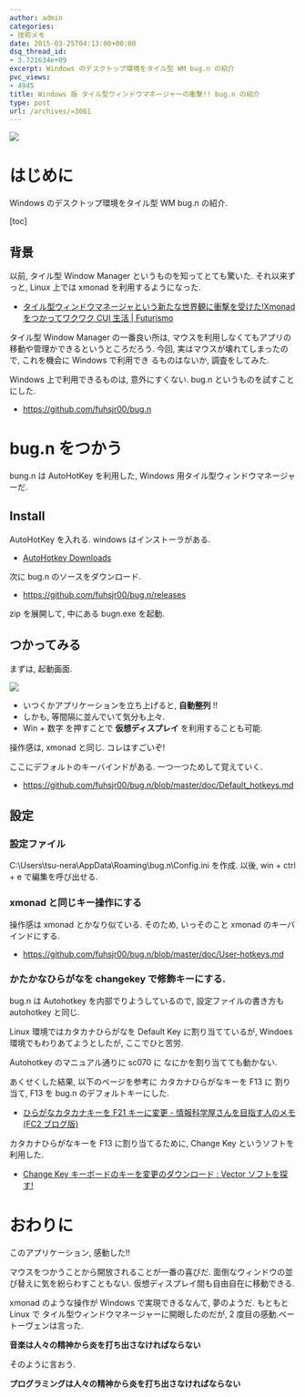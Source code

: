 ```yaml
---
author: admin
categories:
- 技術メモ
date: 2015-03-25T04:13:00+00:00
dsq_thread_id:
- 3.721634e+09
excerpt: Windows のデスクトップ環境をタイル型 WM bug.n の紹介
pvc_views:
- 4945
title: Windows 版 タイル型ウィンドウマネージャーの衝撃!! bug.n の紹介
type: post
url: /archives/=3061
---
```


![](./../img/SnapCrab_NoName_2015-3-25_13-23-55_No-00.png)

はじめに
========

Windows のデスクトップ環境をタイル型 WM bug.n の紹介.

\[toc\]

背景
----

以前, タイル型 Window Manager というものを知ってとても驚いた.
それ以来ずっと, Linux 上では xmonad を利用するようになった.

-   [タイル型ウィンドウマネージャという新たな世界観に衝撃を受けた!Xmonad
    をつかってワクワク CUI 生活 |
    Futurismo](https://futurismo.biz/archives/2165)

タイル型 Window Manager の一番良い所は,
マウスを利用しなくてもアプリの移動や管理かできるというところだろう.
今回, 実はマウスが壊れてしまったので, これを機会に Windows で利用でき
るものはないか, 調査をしてみた.

Windows 上で利用できるものは, 意外にすくない. bug.n
というものを試すことにした.

-   <https://github.com/fuhsjr00/bug.n>

bug.n をつかう
==============

bung.n は AutoHotKey を利用した, Windows
用タイル型ウィンドウマネージャーだ.

Install
-------

AutoHotKey を入れる. windows はインストーラがある.

-   [AutoHotkey Downloads](http://ahkscript.org/download/)

次に bug.n のソースをダウンロード.

-   <https://github.com/fuhsjr00/bug.n/releases>

zip を展開して, 中にある bugn.exe を起動.

つかってみる
------------

まずは, 起動画面.

![](./../img/SnapCrab_NoName_2015-3-25_13-23-55_No-00.png)

-   いつくかアプリケーションを立ち上げると, **自動整列** !!
-   しかも, 等間隔に並んでいて気分も上々.
-   Win + 数字 を押すことで **仮想ディスプレイ** を利用することも可能.

操作感は, xmonad と同じ. コレはすごいぞ!

ここにデフォルトのキーバインドがある. 一つ一つためして覚えていく.

-   <https://github.com/fuhsjr00/bug.n/blob/master/doc/Default_hotkeys.md>

設定
----

### 設定ファイル

C:\Users\tsu-nera\AppData\Roaming\bug.n\Config.ini を作成. 以後, win +
ctrl + e で編集を呼び出せる.

### xmonad と同じキー操作にする

操作感は xmonad とかなり似ている. そのため, いっそのこと xmonad
のキーバインドにする.

-   <https://github.com/fuhsjr00/bug.n/blob/master/doc/User-hotkeys.md>

### かたかなひらがなを changekey で修飾キーにする.

bug.n は Autohotkey を内部でりようしているので, 設定ファイルの書き方も
autohotkey と同じ.

Linux 環境ではカタカナひらがなを Default Key に割り当てているが, Windoes
環境でもわりあてようとしたが, ここでひと苦労.

Autohotkey のマニュアル通りに sc070 に なにかを割り当てても動かない.

あくせくした結果, 以下のページを参考に カタカナひらがなキーを F13 に
割り当て, F13 を bug.n のデフォルトキーにした.

-   [ひらがなカタカナキーを F21 キーに変更 -
    情報科学屋さんを目指す人のメモ (FC2
    ブログ版)](http://did2.blog64.fc2.com/blog-entry-374.html)

カタカナひらがなキーを F13 に割り当てるために, Change Key
というソフトを利用した.

-   [Change Key キーボードのキーを変更のダウンロード : Vector
    ソフトを探す!](http://www.vector.co.jp/soft/dl/winnt/util/se214366.html)

おわりに
========

このアプリケーション, 感動した!!

マウスをつかうことから開放されることが一番の喜びだ.
面倒なウィンドウの並び替えに気を紛らわすこともない.
仮想ディスプレイ間も自由自在に移動できる.

xmonad のような操作が Windows で実現できるなんて, 夢のようだ. もともと
Linux で タイル型ウィンドウマネージャーに開眼したのだが, 2
度目の感動.ベートーヴェンは言った.

**音楽は人々の精神から炎を打ち出さなければならない**

そのように言おう.

**プログラミングは人々の精神から炎を打ち出さなければならない**
